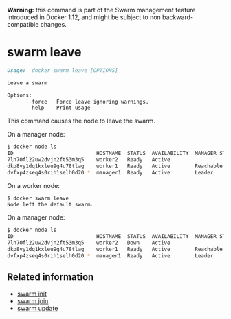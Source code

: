 <!--[metadata]>
+++
title = "swarm leave"
description = "The swarm leave command description and usage"
keywords = ["swarm, leave"]
[menu.main]
parent = "smn_cli"
+++
<![end-metadata]-->

**Warning:** this command is part of the Swarm management feature introduced in Docker 1.12, and might be subject to non backward-compatible changes.

# swarm leave

```markdown
Usage:  docker swarm leave [OPTIONS]

Leave a swarm

Options:
      --force   Force leave ignoring warnings.
      --help    Print usage
```

This command causes the node to leave the swarm.

On a manager node:
```bash
$ docker node ls
ID                           HOSTNAME  STATUS  AVAILABILITY  MANAGER STATUS
7ln70fl22uw2dvjn2ft53m3q5    worker2   Ready   Active
dkp8vy1dq1kxleu9g4u78tlag    worker1   Ready   Active        Reachable
dvfxp4zseq4s0rih1selh0d20 *  manager1  Ready   Active        Leader
```

On a worker node:
```bash
$ docker swarm leave
Node left the default swarm.
```

On a manager node:
```bash
$ docker node ls
ID                           HOSTNAME  STATUS  AVAILABILITY  MANAGER STATUS
7ln70fl22uw2dvjn2ft53m3q5    worker2   Down    Active
dkp8vy1dq1kxleu9g4u78tlag    worker1   Ready   Active        Reachable
dvfxp4zseq4s0rih1selh0d20 *  manager1  Ready   Active        Leader
```

## Related information

* [swarm init](swarm_init.md)
* [swarm join](swarm_join.md)
* [swarm update](swarm_update.md)
